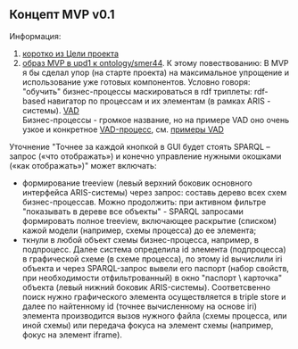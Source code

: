 ## Концепт MVP v0.1
Информация:
1. [коротко из Цели проекта](https://github.com/bpmbpm/SemanticBPM/tree/main?tab=readme-ov-file#mvp)
2. [образ MVP в upd1 к ontology/smer44](https://github.com/bpmbpm/SemanticBPM/blob/main/ontology/smer44/README.md#mvp). К этому повествованию: В MVP я бы сделал упор (на старте проекта) на максимальное упрощение и использование уже готовых компонентов.
Условно говоря: "обучить" бизнес-процессы маскироваться в rdf триплеты: rdf-based навигатор по процессам и их элементам (в рамках ARIS - системы). [VAD](https://github.com/bpmbpm/SemanticBPM/blob/main/docs/VAD/aboutVAD.md)  
Бизнес-процессы - громкое название, но на примере VAD оно очень узкое и конкретное [VAD-процесс](https://github.com/bpmbpm/SemanticBPM/blob/main/ontology/smer44/concepts.md#upd1-bpmbpm), см. [примеры VAD](https://github.com/bpmbpm/SemanticBPM/blob/main/docs/VAD/aboutVAD.md)

Уточнение "Точнее за каждой кнопкой в GUI будет стоять SPARQL – запрос («что отображать») и конечно управление нужными окошками («как отображать»)" может включать:
- формирование treeview (левый верхний боковик основного интерфейса ARIS-системы) через запрос: составь дерево всех схем бизнес-процессав. Можно продолжить: при активном фильтре "показывать в дереве все объекты" - SPARQL запросами формировать полное treeview, включающее раскрытие (списком) кажой модели (например, схемы процесса) до ее элемента; 
- ткнули в любой объект схемы бизнес-процесса, например, в подпроцесс. Далее система определила id элемента (подпроцесса) в графической схеме (в схеме процесса), по этому id вычислили iri объекта и через SPARQL-запрос вывели его паспорт (набор свойств, при необходимости отфильтрованный) в окно "паспорт \ карточка" объекта (левый нижний боковик ARIS-системы). Соответсвенно поиск нужно графического элемента осуществляется в triple store и далее по найтенному id (точнее вычисленному на основе iri) элемента производится вызов нужного файла (схемы процесса, или иной схемы) или передача фокуса на элемент схемы (например, фокус на элемент iframe).  

  
  
